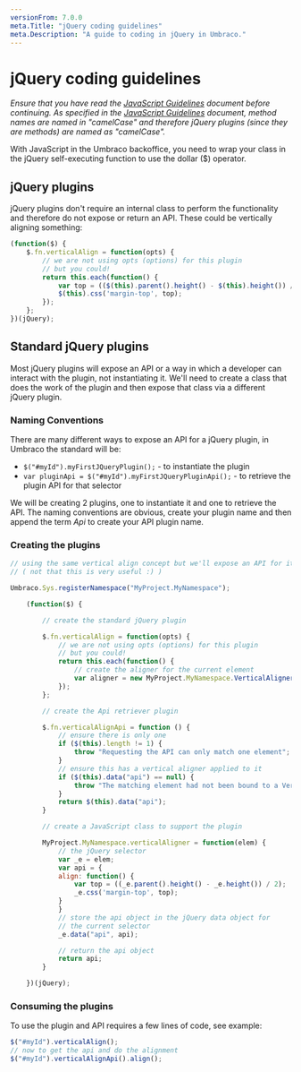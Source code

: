 ```yaml
---
versionFrom: 7.0.0
meta.Title: "jQuery coding guidelines"
meta.Description: "A guide to coding in jQuery in Umbraco."
---
```


# jQuery coding guidelines

_Ensure that you have read the [JavaScript Guidelines](js-guidelines.md) document before continuing. As specified in the [JavaScript Guidelines](js-guidelines.md) document, method names are named in "camelCase" and therefore jQuery plugins (since they are methods) are named as "camelCase"._

With JavaScript in the Umbraco backoffice, you need to wrap your class in the jQuery self-executing function to use the dollar ($) operator.

## jQuery plugins
jQuery plugins don't require an internal class to perform the functionality and therefore do not expose or return an API. These could be vertically aligning something:

```javascript
(function($) {
    $.fn.verticalAlign = function(opts) {
        // we are not using opts (options) for this plugin
        // but you could!
        return this.each(function() {
            var top = (($(this).parent().height() - $(this).height()) / 2);
            $(this).css('margin-top', top);
        });
    };
})(jQuery);
```

## Standard jQuery plugins
Most jQuery plugins will expose an API or a way in which a developer can interact with the plugin, not instantiating it. We'll need to create a class that does the work of the plugin and then expose that class via a different jQuery plugin.

### Naming Conventions
There are many different ways to expose an API for a jQuery plugin, in Umbraco the standard will be:

* `$("#myId").myFirstJQueryPlugin();` - to instantiate the plugin
* `var pluginApi = $("#myId").myFirstJQueryPluginApi();` - to retrieve the plugin API for that selector

We will be creating 2 plugins, one to instantiate it and one to retrieve the API. The naming conventions are obvious, create your plugin name and then append the term *Api* to create your API plugin name.

### Creating the plugins

```javascript
// using the same vertical align concept but we'll expose an API for it
// ( not that this is very useful :) )

Umbraco.Sys.registerNamespace("MyProject.MyNamespace");

    (function($) {

        // create the standard jQuery plugin

        $.fn.verticalAlign = function(opts) {
            // we are not using opts (options) for this plugin
            // but you could!
            return this.each(function() {
                // create the aligner for the current element
                var aligner = new MyProject.MyNamespace.VerticalAligner($(this));
            });
        };

        // create the Api retriever plugin

        $.fn.verticalAlignApi = function () {
            // ensure there is only one
            if ($(this).length != 1) {
                throw "Requesting the API can only match one element";
            }
            // ensure this has a vertical aligner applied to it
            if ($(this).data("api") == null) {
                throw "The matching element had not been bound to a VerticalAligner ";
            }
            return $(this).data("api");
        }

        // create a JavaScript class to support the plugin

        MyProject.MyNamespace.verticalAligner = function(elem) {
            // the jQuery selector
            var _e = elem;
            var api = {
            align: function() {
                var top = ((_e.parent().height() - _e.height()) / 2);
                _e.css('margin-top', top);
            }
            }
            // store the api object in the jQuery data object for
            // the current selector
            _e.data("api", api);

            // return the api object
            return api;
        }

    })(jQuery);
  ```

### Consuming the plugins

To use the plugin and API requires a few lines of code, see example:

```javascript
$("#myId").verticalAlign();
// now to get the api and do the alignment
$("#myId").verticalAlignApi().align();
```
